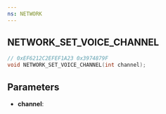 ```yaml
---
ns: NETWORK
---
```

## NETWORK_SET_VOICE_CHANNEL

```c
// 0xEF6212C2EFEF1A23 0x3974879F
void NETWORK_SET_VOICE_CHANNEL(int channel);
```


## Parameters
* **channel**: 

